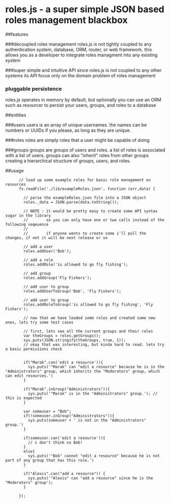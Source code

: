 # roles.js - a super simple JSON based roles management blackbox

##features

###decoupled roles management
roles.js is not tightly coupled to any authentication system, database, ORM, router, or web framework. this allows you as a developer to integrate roles managment into any existing system

###super simple and intuitive API
since roles.js is not coupled to any other systems its API focus only on the domain problem of roles management

### pluggable persistence 
roles.js operates in memory by default, but optionally you can use an ORM such as resourcer to persist your users, groups, and roles to a database 


##entities 

###users
users is an array of unique usernames. the names can be numbers or UUIDs if you please, as long as they are unique.

###roles
roles are simply roles that a user might be capable of doing

###groups
groups are groups of users and roles. a list of roles is associated with a list of users. groups can also "inherit" roles from other groups creating
a hierarchical structure of groups, users, and roles. 

##usage

          // load up some example roles for basic role management on resources
          fs.readFile('./lib/exampleRoles.json', function (err,data) {
  
            // parse the exampleRoles.json file into a JSON object
            roles._data = JSON.parse(data.toString());
  
            // NOTE : it would be pretty easy to create some API syntax sugar in the library
            //        so you can only have one or two calls instead of the following seqeuence
            //        
            //        if anyone wants to create some i'll pull the changes, if not it will be next release or so
  
            // add a user
            roles.addUser('Bob');

            // add a role
            roles.addRole('is allowed to go fly fishing');
  
            // add group
            roles.addGroup('Fly Fishers');

            // add user to group
            roles.addUserToGroup('Bob', 'Fly Fishers');

            // add user to group
            roles.addRoleToGroup('is allowed to go fly fishing', 'Fly Fishers');

            // now that we have loaded some roles and created some new ones, lets try some test cases
  
            // first, lets see all the current groups and their roles
            var theGroups = roles.getGroups();
            sys.puts(JSON.stringify(theGroups, true, 1));
            // okay that was interesting, but kinda hard to read. lets try a basic permissions check
  
  
            if("Marak".can('edit a resource')){
              sys.puts('"Marak" can "edit a resource" because he is in the "Administrators" group, which inherits the "Moderators" group, which can edit resources.')
            }
  
            if("Marak".inGroup("Administrators")){
              sys.puts('"Marak" is in the "Administrators" group.'); // this is expected
            }
  
            var someuser = "Bob";
            if(!someuser.inGroup("Administrators")){
              sys.puts(someuser + ' is not in the "Administrators" group.')
            }

            if(someuser.can('edit a resource')){
              // i don't think so Bob!
            }
            else{
              sys.puts('"Bob" cannot "edit a resource" because he is not part of any group that has this role.')
            }
  
            if("Alexis".can("add a resource")) {
              sys.puts('"Alexis" can "add a resource" since he is the "Moderators" group');
            }
  
          });
